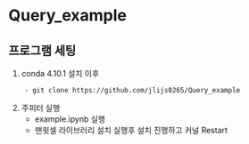 Query_example
===================================

프로그램 세팅
---------------------------
1. conda 4.10.1 설치 이후
~~~
    - git clone https://github.com/jlijs0265/Query_example
~~~
          
2. 주피터 실행
    - example.ipynb 실행
    - 맨윗셀 라이브러리 설치 실행후 설치 진행하고 커널 Restart
~~~
